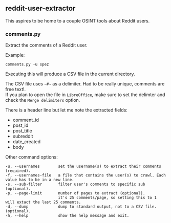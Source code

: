 ## reddit-user-extractor

This aspires to be home to a couple OSINT tools about Reddit users.

### comments.py

Extract the comments of a Reddit user.

Example:

```
comments.py -u spez
```

Executing this will produce a CSV file in the current directory.

The CSV file uses `~#~` as a delimiter. Had to be really unique, comments are free text!.  
If you plan to open the file in `LibreOffice`, make sure to set the delimter and check the `Merge delimiters` option.

There is a header line but let me note the extracted fields:

- comment_id
- post_id
- post_title
- subreddit
- date_created
- body

Other command options:

```
-u, --usernames        set the username(s) to extract their comments (required).
-f, --usernames-file   a file that contains the user(s) to crawl. Each value has to be in a new line.
-s, --sub-filter       filter user's comments to specific sub (optional).
-p, --page-limit       number of pages to extract (optional).
                       it's 25 comments/page, so setting this to 1 will extact the last 25 comments.
-d, --dump             dump to standard output, not to a CSV file. (optional).
-h, --help             show the help message and exit.
```

